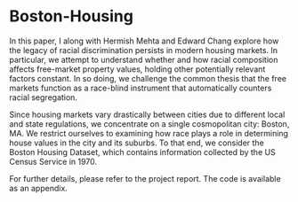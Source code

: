 # Boston-Housing

In this paper, I along with Hermish Mehta and Edward Chang explore how the legacy of racial discrimination persists in modern housing markets. In particular, we attempt to understand whether and how racial composition affects free-market property values, holding other potentially relevant factors constant. In so doing, we challenge the common thesis that the free markets function as a race-blind instrument that automatically counters racial segregation.

Since housing markets vary drastically between cities due to different local and state regulations, we concentrate on a single cosmopolitan city: Boston, MA. We restrict ourselves to examining how race plays a role in determining house values in the city and its suburbs. To that end, we consider the Boston Housing Dataset, which contains information collected by the US Census Service in 1970. 

For further details, please refer to the project report. The code is available as an appendix.
